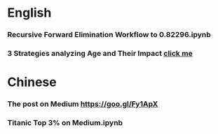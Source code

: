 # English 

### Recursive Forward Elimination Workflow to 0.82296.ipynb 
    
### 3 Strategies analyzing Age and Their Impact [click me](https://github.com/YLTsai0609/Kaggle-Titanic-Top3-percent/blob/master/3%20Strategies%20analyzing%20Age%20and%20Their%20Impact%20.ipynb)

# Chinese 

### The post on Medium https://goo.gl/Fy1ApX

### Titanic Top 3% on Medium.ipynb
